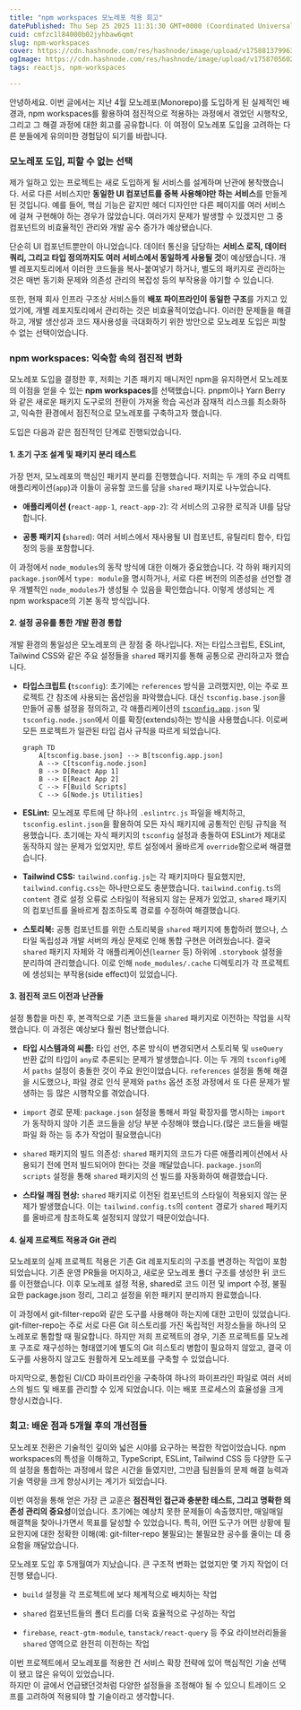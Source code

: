 ```yaml
---
title: "npm workspaces 모노레포 적용 회고"
datePublished: Thu Sep 25 2025 11:31:30 GMT+0000 (Coordinated Universal Time)
cuid: cmfzc1l84000b02jyhbaw6qmt
slug: npm-workspaces
cover: https://cdn.hashnode.com/res/hashnode/image/upload/v1758813799639/795a8255-ca5e-4a4a-988a-4eeeffe2ccb2.png
ogImage: https://cdn.hashnode.com/res/hashnode/image/upload/v1758705602928/6cc9fec0-6475-4a5b-ab6c-556b2c65f3bd.png
tags: reactjs, npm-workspaces

---
```


안녕하세요. 이번 글에서는 지난 4월 모노레포(Monorepo)를 도입하게 된 실제적인 배경과, npm workspaces를 활용하여 점진적으로 적용하는 과정에서 겪었던 시행착오, 그리고 그 해결 과정에 대한 회고를 공유합니다. 이 여정이 모노레포 도입을 고려하는 다른 분들에게 유의미한 경험담이 되기를 바랍니다.

### 모노레포 도입, 피할 수 없는 선택

제가 일하고 있는 프로젝트는 새로 도입하게 될 서비스를 설계하며 난관에 봉착했습니다. 서로 다른 서비스지만 **동일한 UI 컴포넌트를 중복 사용해야만 하는 서비스**를 만들게 된 것입니다. 예를 들어, 핵심 기능은 같지만 헤더 디자인만 다른 페이지를 여러 서비스에 걸쳐 구현해야 하는 경우가 많았습니다. 여러가지 문제가 발생할 수 있겠지만 그 중 컴포넌트의 비효율적인 관리와 개발 공수 증가가 예상됐습니다.

단순히 UI 컴포넌트뿐만이 아니었습니다. 데이터 통신을 담당하는 **서비스 로직, 데이터 쿼리, 그리고 타입 정의까지도 여러 서비스에서 동일하게 사용될 것**이 예상됐습니다. 개별 레포지토리에서 이러한 코드들을 복사-붙여넣기 하거나, 별도의 패키지로 관리하는 것은 매번 동기화 문제와 의존성 관리의 복잡성 등의 부작용을 야기할 수 있습니다.

또한, 현재 회사 인프라 구조상 서비스들의 **배포 파이프라인이 동일한 구조**를 가지고 있었기에, 개별 레포지토리에서 관리하는 것은 비효율적이었습니다. 이러한 문제들을 해결하고, 개발 생산성과 코드 재사용성을 극대화하기 위한 방안으로 모노레포 도입은 피할 수 없는 선택이었습니다.

### npm workspaces: 익숙함 속의 점진적 변화

모노레포 도입을 결정한 후, 저희는 기존 패키지 매니저인 npm을 유지하면서 모노레포의 이점을 얻을 수 있는 **npm workspaces**를 선택했습니다. pnpm이나 Yarn Berry와 같은 새로운 패키지 도구로의 전환이 가져올 학습 곡선과 잠재적 리스크를 최소화하고, 익숙한 환경에서 점진적으로 모노레포를 구축하고자 했습니다.

도입은 다음과 같은 점진적인 단계로 진행되었습니다.

#### 1\. 초기 구조 설계 및 패키지 분리 테스트

가장 먼저, 모노레포의 핵심인 패키지 분리를 진행했습니다. 저희는 두 개의 주요 리액트 애플리케이션(`app`)과 이들이 공유할 코드를 담을 `shared` 패키지로 나누었습니다.

* **애플리케이션 (**`react-app-1`, `react-app-2`): 각 서비스의 고유한 로직과 UI를 담당합니다.
    
* **공통 패키지 (**`shared`): 여러 서비스에서 재사용될 UI 컴포넌트, 유틸리티 함수, 타입 정의 등을 포함합니다.
    

이 과정에서 `node_modules`의 동작 방식에 대한 이해가 중요했습니다. 각 하위 패키지의 `package.json`에서 `type: module`을 명시하거나, 서로 다른 버전의 의존성을 선언할 경우 개별적인 `node_modules`가 생성될 수 있음을 확인했습니다. 이렇게 생성되는 게 npm workspace의 기본 동작 방식입니다.

#### 2\. 설정 공유를 통한 개발 환경 통합

개발 환경의 통일성은 모노레포의 큰 장점 중 하나입니다. 저는 타입스크립트, ESLint, Tailwind CSS와 같은 주요 설정들을 `shared` 패키지를 통해 공통으로 관리하고자 했습니다.

* **타입스크립트 (**`tsconfig`): 초기에는 `references` 방식을 고려했지만, 이는 주로 프로젝트 간 참조에 사용되는 옵션임을 파악했습니다. 대신 `tsconfig.base.json`을 만들어 공통 설정을 정의하고, 각 애플리케이션의 [`tsconfig.app`](http://tsconfig.app)`.json` 및 `tsconfig.node.json`에서 이를 확장(extends)하는 방식을 사용했습니다. 이로써 모든 프로젝트가 일관된 타입 검사 규칙을 따르게 되었습니다.
    
    ```mermaid
    graph TD
        A[tsconfig.base.json] --> B[tsconfig.app.json]
        A --> C[tsconfig.node.json]
        B --> D[React App 1]
        B --> E[React App 2]
        C --> F[Build Scripts]
        C --> G[Node.js Utilities]
    ```
    
* **ESLint:** 모노레포 루트에 단 하나의 `.eslintrc.js` 파일을 배치하고, `tsconfig.eslint.json`을 활용하여 모든 자식 패키지에 공통적인 린팅 규칙을 적용했습니다. 초기에는 자식 패키지의 `tsconfig` 설정과 충돌하여 ESLint가 제대로 동작하지 않는 문제가 있었지만, 루트 설정에서 올바르게 `override`함으로써 해결했습니다.
    
* **Tailwind CSS:** `tailwind.config.js`는 각 패키지마다 필요했지만, `tailwind.config.css`는 하나만으로도 충분했습니다. `tailwind.config.ts`의 `content` 경로 설정 오류로 스타일이 적용되지 않는 문제가 있었고, `shared` 패키지의 컴포넌트를 올바르게 참조하도록 경로를 수정하여 해결했습니다.
    
* **스토리북:** 공통 컴포넌트를 위한 스토리북을 `shared` 패키지에 통합하려 했으나, 스타일 독립성과 개발 서버의 캐싱 문제로 인해 통합 구현은 어려웠습니다. 결국 `shared` 패키지 자체와 각 애플리케이션(`learner` 등) 하위에 `.storybook` 설정을 분리하여 관리했습니다. 이로 인해 `node_modules/.cache` 디렉토리가 각 프로젝트에 생성되는 부작용(side effect)이 있었습니다.
    

#### 3\. 점진적 코드 이전과 난관들

설정 통합을 마친 후, 본격적으로 기존 코드들을 `shared` 패키지로 이전하는 작업을 시작했습니다. 이 과정은 예상보다 훨씬 험난했습니다.

* **타입 시스템과의 씨름:** 타입 선언, 추론 방식이 변경되면서 스토리북 및 `useQuery` 반환 값의 타입이 `any`로 추론되는 문제가 발생했습니다. 이는 두 개의 `tsconfig`에서 `paths` 설정이 충돌한 것이 주요 원인이었습니다. `references` 설정을 통해 해결을 시도했으나, 파일 경로 인식 문제와 `paths` 옵션 조정 과정에서 또 다른 문제가 발생하는 등 많은 시행착오를 겪었습니다.
    
* `import` 경로 문제: `package.json` 설정을 통해서 파일 확장자를 명시하는 `import`가 동작하지 않아 기존 코드들을 상당 부분 수정해야 했습니다.(많은 코드들을 배럴파일 화 하는 등 추가 작업이 필요했습니다)
    
* `shared` 패키지의 빌드 의존성: `shared` 패키지의 코드가 다른 애플리케이션에서 사용되기 전에 먼저 빌드되어야 한다는 것을 깨달았습니다. `package.json`의 `scripts` 설정을 통해 `shared` 패키지의 선 빌드를 자동화하여 해결했습니다.
    
* **스타일 깨짐 현상:** `shared` 패키지로 이전된 컴포넌트의 스타일이 적용되지 않는 문제가 발생했습니다. 이는 `tailwind.config.ts`의 `content` 경로가 `shared` 패키지를 올바르게 참조하도록 설정되지 않았기 때문이었습니다.
    

#### 4\. 실제 프로젝트 적용과 Git 관리

모노레포의 실제 프로젝트 적용은 기존 Git 레포지토리의 구조를 변경하는 작업이 포함되었습니다. 기존 운영 PR들을 머지하고, 새로운 모노레포 폴더 구조를 생성한 뒤 코드를 이전했습니다. 이후 모노레포 설정 적용, shared로 코드 이전 및 import 수정, 불필요한 package.json 정리, 그리고 설정을 위한 패키지 분리까지 완료했습니다.

이 과정에서 git-filter-repo와 같은 도구를 사용해야 하는지에 대한 고민이 있었습니다. git-filter-repo는 주로 서로 다른 Git 히스토리를 가진 독립적인 저장소들을 하나의 모노레포로 통합할 때 필요합니다. 하지만 저희 프로젝트의 경우, 기존 프로젝트를 모노레포 구조로 재구성하는 형태였기에 별도의 Git 히스토리 병합이 필요하지 않았고, 결국 이 도구를 사용하지 않고도 원활하게 모노레포를 구축할 수 있었습니다.

마지막으로, 통합된 CI/CD 파이프라인을 구축하여 하나의 파이프라인 파일로 여러 서비스의 빌드 및 배포를 관리할 수 있게 되었습니다. 이는 배포 프로세스의 효율성을 크게 향상시켰습니다.

### 회고: 배운 점과 5개월 후의 개선점들

모노레포 전환은 기술적인 깊이와 넓은 시야를 요구하는 복잡한 작업이었습니다. npm workspaces의 특성을 이해하고, TypeScript, ESLint, Tailwind CSS 등 다양한 도구의 설정을 통합하는 과정에서 많은 시간을 들였지만, 그만큼 팀원들의 문제 해결 능력과 기술 역량을 크게 향상시키는 계기가 되었습니다.

이번 여정을 통해 얻은 가장 큰 교훈은 **점진적인 접근과 충분한 테스트, 그리고 명확한 의존성 관리의 중요성**이었습니다. 초기에는 예상치 못한 문제들이 속출했지만, 매일매일 해결책을 찾아나가면서 목표를 달성할 수 있었습니다. 특히, 어떤 도구가 어떤 상황에 필요한지에 대한 정확한 이해(예: git-filter-repo 불필요)는 불필요한 공수를 줄이는 데 중요함을 깨달았습니다.

모노레포 도입 후 5개월여가 지났습니다. 큰 구조적 변화는 없었지만 몇 가지 작업이 더 진행 됐습니다.

* `build` 설정을 각 프로젝트에 보다 체계적으로 배치하는 작업
    
* `shared` 컴포넌트들의 폴더 트리를 더욱 효율적으로 구성하는 작업
    
* `firebase`, `react-gtm-module`, `tanstack/react-query` 등 주요 라이브러리들을 `shared` 영역으로 완전히 이전하는 작업
    

이번 프로젝트에서 모노레포를 적용한 건 서비스 확장 전략에 있어 핵심적인 기술 선택이 됐고 많은 유익이 있었습니다.  
하지만 이 글에서 언급됐던것처럼 다양한 설정들을 조정해야 될 수 있으니 트레이드 오프를 고려하여 적용되야 할 기술이라고 생각합니다.